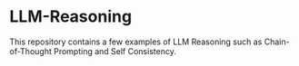 # LLM-Reasoning
This repository contains a few examples of LLM Reasoning such as Chain-of-Thought Prompting and Self Consistency. 
